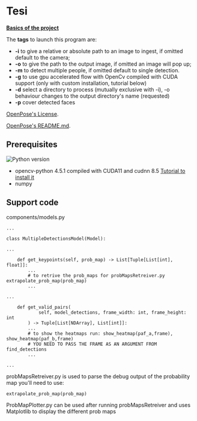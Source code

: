 # Tesi

**[Basics of the project](https://learnopencv.com/multi-person-pose-estimation-in-opencv-using-openpose/)**

The **tags** to launch this program are:

- **-i** to give a relative or absolute path to an image to ingest, if omitted default to the camera;
- **-o** to give the path to the output image, if omitted an image will pop up;
- **-m** to detect multiple people, if omitted default to single detection.
- **-g** to use gpu accelerated flow with OpenCv compiled with CUDA support (only with custom installation, tutorial below)
- **-d** select a directory to process (mutually exclusive with -i), -o behaviour changes to the output directory's name (requested)
- **-p** cover detected faces

[OpenPose's License](https://github.com/CMU-Perceptual-Computing-Lab/openpose/blob/master/LICENSE).

[OpenPose's README.md](https://github.com/CMU-Perceptual-Computing-Lab/openpose/blob/master/README.md).

## Prerequisites

![Python version](https://img.shields.io/badge/python-python%203.9-brightgreen)

- opencv-python 4.5.1 compiled with CUDA11 and cudnn 8.5 [Tutorial to install it](https://www.youtube.com/watch?v=YsmhKar8oOc)
- numpy

## Support code

components/models.py

```
...

class MultipleDetectionsModel(Model):

...

    def get_keypoints(self, prob_map) -> List[Tuple[List[int], float]]:
        ...
        # to retrive the prob_maps for probMapsRetreiver.py extrapolate_prob_map(prob_map)
        ...

...

    def get_valid_pairs(
            self, model_detections, frame_width: int, frame_height: int
        ) -> Tuple[List[NDArray], List[int]]:
        ...
        # to show the heatmaps run: show_heatmap(paf_a,frame), show_heatmap(paf_b,frame)
        # YOU NEED TO PASS THE FRAME AS AN ARGUMENT FROM find_detections
        ...

...
```

probMapsRetreiver.py is used to parse the debug output of the probability map you'll need to use:

```
extrapolate_prob_map(prob_map)
```

ProbMapPlotter.py can be used after running probMapsRetreiver and uses Matplotlib to display the different prob maps
